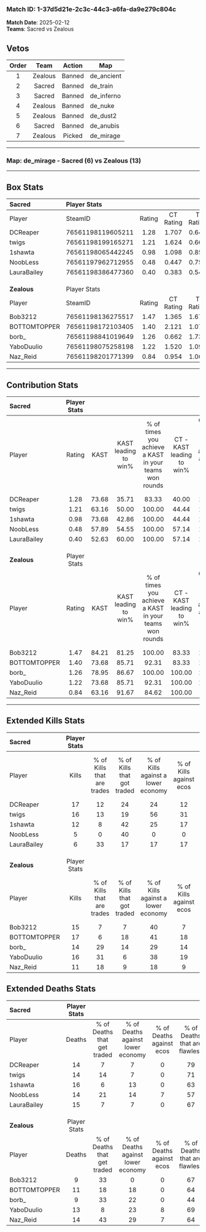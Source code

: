 ### Match ID: 1-37d5d21e-2c3c-44c3-a6fa-da9e279c804c  
**Match Date**: 2025-02-12  
**Teams**: Sacred vs Zealous  

## Vetos  

| Order | Team | Action | Map |
| :---: | :--: | :----: | --- |
| 1 | Zealous | Banned | de_ancient |
| 2 | Sacred | Banned | de_train |
| 3 | Sacred | Banned | de_inferno |
| 4 | Zealous | Banned | de_nuke |
| 5 | Zealous | Banned | de_dust2 |
| 6 | Sacred | Banned | de_anubis |
| 7 | Zealous | Picked | de_mirage |

---  

### **Map**: de_mirage - Sacred (6) vs Zealous (13)  
---  

## Box Stats  

| **Sacred**   | Player Stats      |        |           |          |       |       |       |         |        |      |     |
| :- | :- | :-: | :-: | :-: | :-: | :-: | :-: | :-: | :-: | :-: | :-: |
| Player       | SteamID           | Rating | CT Rating | T Rating | KAST  |  ADR  | Kills | Assists | Deaths | K/D  | HS% |
| DCReaper     | 76561198119605211 |  1.28  |   1.707   |  0.644   | 73.68 | 89.7  |  17   |    2    |   14   | 1.21 | 23  |
| twigs        | 76561198199165271 |  1.21  |   1.624   |  0.662   | 63.16 | 101.3 |  16   |    6    |   14   | 1.14 | 43  |
| 1shawta      | 76561198065442245 |  0.98  |   1.098   |  0.852   | 73.68 | 81.8  |  12   |    4    |   16   | 0.75 | 58  |
| NoobLess     | 76561197962712955 |  0.48  |   0.447   |  0.755   | 57.89 | 44.1  |   5   |    3    |   14   | 0.36 | 80  |
| LauraBailey  | 76561198386477360 |  0.40  |   0.383   |  0.548   | 52.63 | 28.7  |   6   |    2    |   15   | 0.40 | 16  |
|              |                   |        |           |          |       |       |       |         |        |      |     |
|              |                   |        |           |          |       |       |       |         |        |      |     |
|              |                   |        |           |          |       |       |       |         |        |      |     |
| **Zealous**  | Player Stats      |        |           |          |       |       |       |         |        |      |     |
| Player       | SteamID           | Rating | CT Rating | T Rating | KAST  |  ADR  | Kills | Assists | Deaths | K/D  | HS% |
| Bob3212      | 76561198136275517 |  1.47  |   1.365   |  1.676   | 84.21 | 102.2 |  15   |    8    |   9    | 1.67 | 46  |
| BOTTOMTOPPER | 76561198172103405 |  1.40  |   2.121   |  1.076   | 73.68 | 99.1  |  17   |    4    |   11   | 1.55 | 58  |
| borb_        | 76561198841019649 |  1.26  |   0.662   |  1.738   | 78.95 | 66.6  |  14   |    4    |   9    | 1.56 | 28  |
| YaboDuulio   | 76561198075258198 |  1.22  |   1.520   |  1.096   | 73.68 | 76.7  |  16   |    3    |   13   | 1.23 | 56  |
| Naz_Reid     | 76561198201771399 |  0.84  |   0.954   |  1.060   | 63.16 | 56.1  |  11   |    6    |   14   | 0.79 | 27  |
---  

## Contribution Stats  

| **Sacred**   | Player Stats |       |                      |                                                        |                           |                                                             |                          |                                                            |
| :- | :-: | :-: | :-: | :-: | :-: | :-: | :-: | :-: |
| Player       |    Rating    | KAST  | KAST leading to win% | % of times you achieve a KAST in your teams won rounds | CT - KAST leading to win% | CT - % of times you achieve a KAST in your teams won rounds | T - KAST leading to win% | T - % of times you achieve a KAST in your teams won rounds |
| DCReaper     |     1.28     | 73.68 |        35.71         |                         83.33                          |           40.00           |                           100.00                            |          25.00           |                           50.00                            |
| twigs        |     1.21     | 63.16 |        50.00         |                         100.00                         |           44.44           |                           100.00                            |          66.67           |                           100.00                           |
| 1shawta      |     0.98     | 73.68 |        42.86         |                         100.00                         |           44.44           |                           100.00                            |          40.00           |                           100.00                           |
| NoobLess     |     0.48     | 57.89 |        54.55         |                         100.00                         |           57.14           |                           100.00                            |          50.00           |                           100.00                           |
| LauraBailey  |     0.40     | 52.63 |        60.00         |                         100.00                         |           57.14           |                           100.00                            |          66.67           |                           100.00                           |
|              |              |       |                      |                                                        |                           |                                                             |                          |                                                            |
|              |              |       |                      |                                                        |                           |                                                             |                          |                                                            |
|              |              |       |                      |                                                        |                           |                                                             |                          |                                                            |
| **Zealous**  | Player Stats |       |                      |                                                        |                           |                                                             |                          |                                                            |
| Player       |    Rating    | KAST  | KAST leading to win% | % of times you achieve a KAST in your teams won rounds | CT - KAST leading to win% | CT - % of times you achieve a KAST in your teams won rounds | T - KAST leading to win% | T - % of times you achieve a KAST in your teams won rounds |
| Bob3212      |     1.47     | 84.21 |        81.25         |                         100.00                         |           83.33           |                           100.00                            |          80.00           |                           100.00                           |
| BOTTOMTOPPER |     1.40     | 73.68 |        85.71         |                         92.31                          |           83.33           |                           100.00                            |          87.50           |                           87.50                            |
| borb_        |     1.26     | 78.95 |        86.67         |                         100.00                         |          100.00           |                           100.00                            |          80.00           |                           100.00                           |
| YaboDuulio   |     1.22     | 73.68 |        85.71         |                         92.31                          |          100.00           |                           100.00                            |          77.78           |                           87.50                            |
| Naz_Reid     |     0.84     | 63.16 |        91.67         |                         84.62                          |          100.00           |                            80.00                            |          87.50           |                           87.50                            |
---  

## Extended Kills Stats  

| **Sacred**   | Player Stats |                            |                            |                                    |                         |                              |                                 |                                       |                    |           |
| :- | :-: | :-: | :-: | :-: | :-: | :-: | :-: | :-: | :-: | :-: |
| Player       |    Kills     | % of Kills that are trades | % of Kills that got traded | % of Kills against a lower economy | % of Kills against ecos | % of Kills that are flawless | % of Kills that are close duels | % of Kills that are assisted by flash | Pistol Round Kills | AWP Kills |
| DCReaper     |      17      |             12             |             24             |                 24                 |           12            |              65              |               12                |                   6                   |         9          |     1     |
| twigs        |      16      |             13             |             19             |                 56                 |           31            |              56              |                6                |                   0                   |         0          |     1     |
| 1shawta      |      12      |             8              |             42             |                 25                 |           17            |              75              |                0                |                  17                   |         0          |     1     |
| NoobLess     |      5       |             0              |             40             |                 0                  |            0            |              60              |                0                |                  40                   |         0          |     2     |
| LauraBailey  |      6       |             33             |             17             |                 17                 |           17            |              50              |                0                |                   0                   |         0          |     1     |
|              |              |                            |                            |                                    |                         |                              |                                 |                                       |                    |           |
|              |              |                            |                            |                                    |                         |                              |                                 |                                       |                    |           |
|              |              |                            |                            |                                    |                         |                              |                                 |                                       |                    |           |
| **Zealous**  | Player Stats |                            |                            |                                    |                         |                              |                                 |                                       |                    |           |
| Player       |    Kills     | % of Kills that are trades | % of Kills that got traded | % of Kills against a lower economy | % of Kills against ecos | % of Kills that are flawless | % of Kills that are close duels | % of Kills that are assisted by flash | Pistol Round Kills | AWP Kills |
| Bob3212      |      15      |             7              |             7              |                 40                 |            7            |              60              |                7                |                   0                   |         4          |     1     |
| BOTTOMTOPPER |      17      |             6              |             18             |                 41                 |           18            |              59              |                6                |                   0                   |         0          |     2     |
| borb_        |      14      |             29             |             14             |                 29                 |           14            |              71              |                0                |                   0                   |         0          |     0     |
| YaboDuulio   |      16      |             31             |             6              |                 38                 |           19            |              81              |                0                |                   0                   |         0          |     1     |
| Naz_Reid     |      11      |             18             |             9              |                 18                 |            9            |              64              |                9                |                   0                   |         0          |     2     |
## Extended Deaths Stats  

| **Sacred**   | Player Stats |                             |                                   |                          |                               |                            |                           |               |
| :- | :-: | :-: | :-: | :-: | :-: | :-: | :-: | :-: |
| Player       |    Deaths    | % of Deaths that get traded | % of Deaths against lower economy | % of Deaths against ecos | % of Deaths that are flawless | % of Deaths that are close | % of Deaths while blinded | Deaths to AWP |
| DCReaper     |      14      |              7              |                 7                 |            0             |              79               |             0              |             0             |       0       |
| twigs        |      14      |             14              |                 7                 |            0             |              71               |             7              |             0             |       0       |
| 1shawta      |      16      |              6              |                13                 |            0             |              63               |             6              |             0             |       1       |
| NoobLess     |      14      |             21              |                14                 |            7             |              57               |             7              |             0             |       1       |
| LauraBailey  |      15      |              7              |                 7                 |            0             |              67               |             0              |             0             |       2       |
|              |              |                             |                                   |                          |                               |                            |                           |               |
|              |              |                             |                                   |                          |                               |                            |                           |               |
|              |              |                             |                                   |                          |                               |                            |                           |               |
| **Zealous**  | Player Stats |                             |                                   |                          |                               |                            |                           |               |
| Player       |    Deaths    | % of Deaths that get traded | % of Deaths against lower economy | % of Deaths against ecos | % of Deaths that are flawless | % of Deaths that are close | % of Deaths while blinded | Deaths to AWP |
| Bob3212      |      9       |             33              |                 0                 |            0             |              67               |             11             |            11             |       1       |
| BOTTOMTOPPER |      11      |             18              |                18                 |            0             |              64               |             9              |             9             |       2       |
| borb_        |      9       |             33              |                22                 |            0             |              44               |             0              |            11             |       0       |
| YaboDuulio   |      13      |              8              |                23                 |            8             |              69               |             8              |             0             |       4       |
| Naz_Reid     |      14      |             43              |                29                 |            7             |              64               |             0              |            14             |       2       |

